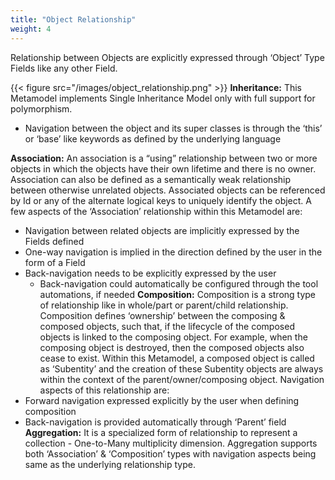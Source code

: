 ```yaml
---
title: "Object Relationship"
weight: 4
---
```


Relationship between Objects are explicitly expressed through ‘Object’ Type Fields like any 
other Field.

{{< figure src="/images/object_relationship.png" >}}
**Inheritance:** This Metamodel implements Single Inheritance Model only with full support for 
polymorphism.

- Navigation between the object and its super classes is through the ‘this’ or ‘base’ like 
keywords as defined by the underlying language

**Association:** An association is a “using” relationship between two or more objects in which 
the objects have their own lifetime and there is no owner. Association can also be defined as 
a semantically weak relationship between otherwise unrelated objects. Associated objects 
can be referenced by Id or any of the alternate logical keys to uniquely identify the object. A 
few aspects of the ‘Association’ relationship within this Metamodel are:
- Navigation between related objects are implicitly expressed by the Fields defined
- One-way navigation is implied in the direction defined by the user in the form of a 
  Field
- Back-navigation needs to be explicitly expressed by the user
    - Back-navigation could automatically be configured through the tool 
           automations, if needed
**Composition:** Composition is a strong type of relationship like in whole/part or parent/child 
relationship. Composition defines ‘ownership’ between the composing & composed objects,
such that, if the lifecycle of the composed objects is linked to the composing object. For 
example, when the composing object is destroyed, then the composed objects also cease to 
exist. Within this Metamodel, a composed object is called as ‘Subentity’ and the creation of 
these Subentity objects are always within the context of the parent/owner/composing 
object. Navigation aspects of this relationship are: 
- Forward navigation expressed explicitly by the user when defining composition
- Back-navigation is provided automatically through ‘Parent’ field
**Aggregation:** It is a specialized form of relationship to represent a collection - One-to-Many 
multiplicity dimension. Aggregation supports both ‘Association’ & ‘Composition’ types with 
navigation aspects being same as the underlying relationship type.